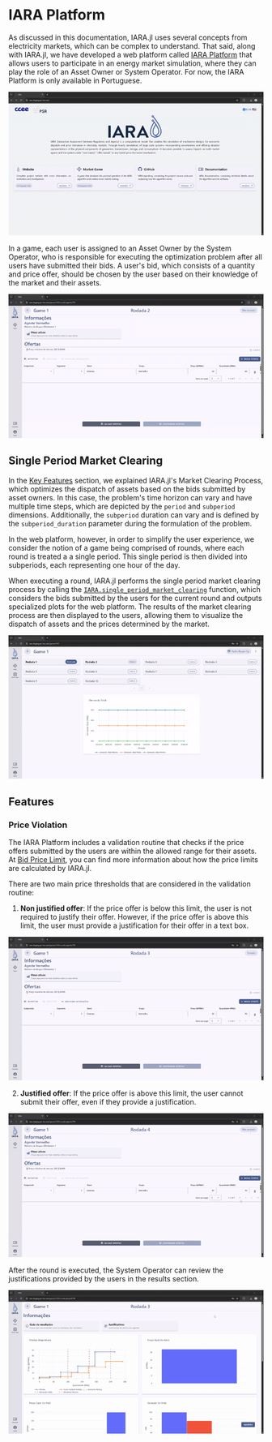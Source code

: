 # IARA Platform

As discussed in this documentation, IARA.jl uses several concepts from electricity markets, which can be complex to understand.
That said, along with IARA.jl, we have developed a web platform called [IARA Platform](https://iara.psr-inc.com/) that allows users to participate in an energy market simulation, where they can play the role of an Asset Owner or System Operator.
For now, the IARA Platform is only available in Portuguese.

![IARA Platform Screenshot](assets/iara_platform.gif)

In a game, each user is assigned to an Asset Owner by the System Operator, who is responsible for executing the optimization problem after all users have submitted their bids.
A user's bid, which consists of a quantity and price offer, should be chosen by the user based on their knowledge of the market and their assets.

![IARA Platform Bidding](assets/bidding.gif)

## Single Period Market Clearing

In the [Key Features](key_features.md#the-market-clearing-process) section, we explained IARA.jl's Market Clearing Process, which optimizes the dispatch of assets based on the bids submitted by asset owners.
In this case, the problem's time horizon can vary and have multiple time steps, which are depicted by the `period` and `subperiod` dimensions.
Additionally, the `subperiod` duration can vary and is defined by the `subperiod_duration` parameter during the formulation of the problem.

In the web platform, however, in order to simplify the user experience, we consider the notion of a game being comprised of rounds, where each round is treated a a single period.
This single period is then divided into subperiods, each representing one hour of the day.

When executing a round, IARA.jl performs the single period market clearing process by calling the [`IARA.single_period_market_clearing`](@ref) function, which considers the bids submitted by the users for the current round and outputs specialized plots for the web platform.
The results of the market clearing process are then displayed to the users, allowing them to visualize the dispatch of assets and the prices determined by the market.

![IARA Platform Bidding](assets/running.gif)

## Features

### Price Violation

The IARA Platform includes a validation routine that checks if the price offers submitted by the users are within the allowed range for their assets.
At [Bid Price Limit](bid_limits.md#bid-price-limit), you can find more information about how the price limits are calculated by IARA.jl.

There are two main price thresholds that are considered in the validation routine:
1. **Non justified offer**: If the price offer is below this limit, the user is not required to justify their offer. 
However, if the price offer is above this limit, the user must provide a justification for their offer in a text box.

![IARA Platform Bidding](assets/justification.gif)


2. **Justified offer**: If the price offer is above this limit, the user cannot submit their offer, even if they provide a justification.

![IARA Platform Bidding](assets/no_justification.gif)


After the round is executed, the System Operator can review the justifications provided by the users in the results section.

![IARA Platform Bidding](assets/reading_justification.gif)
